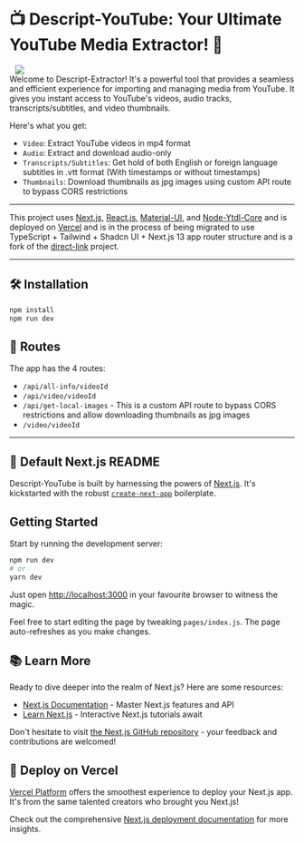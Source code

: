 # 📺 Descript-YouTube: Your Ultimate YouTube Media Extractor! 🚀

<img src="https://github.com/itsbrex/descript-youtube/assets/9772694/bf7f7981-8102-481a-96a5-ae77485eb788" align="center" hspace="10" />

<br>
Welcome to Descript-Extractor! It's a powerful tool that provides a seamless and efficient experience for importing and managing media from YouTube. It gives you instant access to YouTube's videos, audio tracks, transcripts/subtitles, and video thumbnails.

Here's what you get:

-  `Video`: Extract YouTube videos in mp4 format
-  `Audio`: Extract and download audio-only
-  `Transcripts/Subtitles`: Get hold of both English or foreign language subtitles in .vtt format (With timestamps or without timestamps)
-  `Thumbnails`: Download thumbnails as jpg images using custom API route to bypass CORS restrictions

---

This project uses [Next.js](https://nextjs.org/), [React.js](https://reactjs.org/), [Material-UI](https://material-ui.com/), and [Node-Ytdl-Core](https://github.com/fent/node-ytdl-core) and is deployed on [Vercel](https://vercel.com/) and is in the process of being migrated to use TypeScript + Tailwind + Shadcn UI + Next.js 13 app router structure and is a fork of the [direct-link](https://github.com/ApayRus/direct-link) project.

---
## 🛠️ Installation

```bash
npm install
npm run dev
```

## 🧭 Routes

The app has the 4 routes:

-  `/api/all-info/videoId`
-  `/api/video/videoId`
-  `/api/get-local-images` - This is a custom API route to bypass CORS restrictions and allow downloading thumbnails as jpg images
-  `/video/videoId`

---

## 🎁 Default Next.js README

Descript-YouTube is built by harnessing the powers of [Next.js](https://nextjs.org/). It's kickstarted with the robust [`create-next-app`](https://github.com/vercel/next.js/tree/canary/packages/create-next-app) boilerplate.

## Getting Started

Start by running the development server:

```bash
npm run dev
# or
yarn dev
```

Just open [http://localhost:3000](http://localhost:3000) in your favourite browser to witness the magic.

Feel free to start editing the page by tweaking `pages/index.js`. The page auto-refreshes as you make changes.

## 📚 Learn More

Ready to dive deeper into the realm of Next.js? Here are some resources:

-  [Next.js Documentation](https://nextjs.org/docs) - Master Next.js features and API
-  [Learn Next.js](https://nextjs.org/learn) - Interactive Next.js tutorials await

Don't hesitate to visit [the Next.js GitHub repository](https://github.com/vercel/next.js/) - your feedback and contributions are welcomed!

## 🚀 Deploy on Vercel

[Vercel Platform](https://vercel.com/import?utm_medium=default-template&filter=next.js&utm_source=create-next-app&utm_campaign=create-next-app-readme) offers the smoothest experience to deploy your Next.js app. It's from the same talented creators who brought you Next.js!

Check out the comprehensive [Next.js deployment documentation](https://nextjs.org/docs/deployment) for more insights.
```